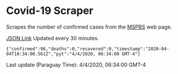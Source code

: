 # Covid-19 Scraper

Scrapes the number of confirmed cases from the [MSPBS](https://www.mspbs.gov.py/covid-19.php) web page.

[JSON Link](https://jmayalag.github.io/covid19-scrape/cases.json)
Updated every 30 minutes.
```
{"confirmed":96,"deaths":0,"recovered":0,"timestamp":"2020-04-04T10:34:00.561Z","pyt":"4/4/2020, 06:34:00 GMT-4"}
```
Last update (Paraguay Time): 4/4/2020, 06:34:00 GMT-4